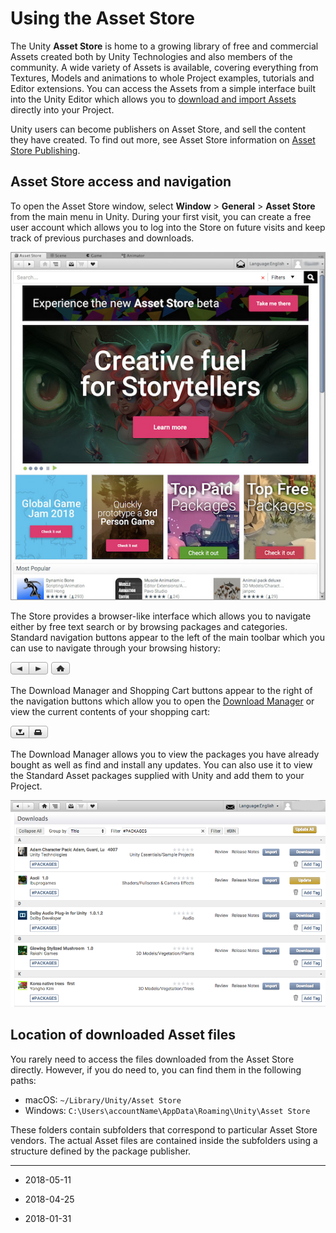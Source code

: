 # Using the Asset Store

The Unity __Asset Store__ is home to a growing library of free and commercial Assets created both by Unity Technologies and also members of the community. A wide variety of Assets is available, covering everything from Textures, Models and animations to whole Project examples, tutorials and Editor extensions. You can access the Assets from a simple interface built into the Unity Editor which allows you to [download and import Assets](AssetPackages#ImportingPackages) directly into your Project.

Unity users can become publishers on Asset Store, and sell the content they have created. To find out more, see Asset Store information on [Asset Store Publishing](https://unity3d.com/asset-store/sell-assets).


## Asset Store access and navigation

To open the Asset Store window, select __Window__ &gt; __General__ &gt; __Asset Store__ from the main menu in Unity. During your first visit, you can create a free user account which allows you to log into the Store on future visits and keep track of previous purchases and downloads.


![The Asset Store front page.](../uploads/Main/AssetStore-floating.jpg) 

The Store provides a browser-like interface which allows you to navigate either by free text search or by browsing packages and categories. Standard navigation buttons appear to the left of the main toolbar which you can use to navigate through your browsing history:


![](../uploads/Main/AssetStore-Navigation.png) 

The Download Manager and Shopping Cart buttons appear to the right of the navigation buttons which allow you to open the [Download Manager](#downloadmgr) or view the current contents of your shopping cart:


![](../uploads/Main/AssetStore-ToolButtons.png) 

<a name="downloadmgr"></a>
The Download Manager allows you to view the packages you have already bought as well as find and install any updates. You can also use it to view the Standard Asset packages supplied with Unity and add them to your Project.


![The Download Manager](../uploads/Main/AssetStore-download.png) 


## Location of downloaded Asset files

You rarely need to access the files downloaded from the Asset Store directly. However, if you do need to, you can find them in the following paths:

* macOS: `~/Library/Unity/Asset Store`
* Windows: `C:\Users\accountName\AppData\Roaming\Unity\Asset Store`

These folders contain subfolders that correspond to particular Asset Store vendors. The actual Asset files are contained inside the subfolders using a structure defined by the package publisher.

---

* <span class="page-edit"> 2018-05-11  <!-- include IncludeTextAmendPageSomeEdit --></span>

* <span class="page-edit"> 2018-04-25  <!-- include IncludeTextAmendPageSomeEdit --></span>

* <span class="page-edit"> 2018-01-31  <!-- include IncludeTextAmendPageSomeEdit --></span>